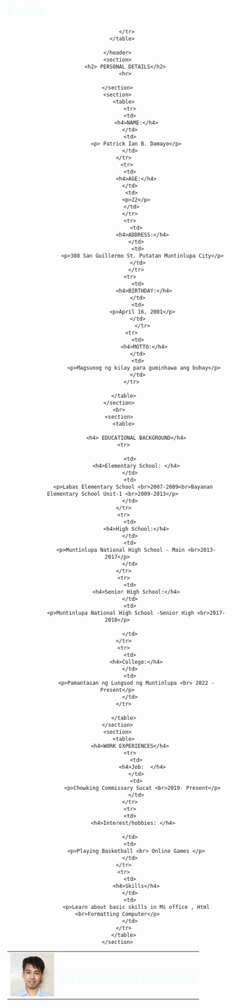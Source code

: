 # Profile
<!DOCTYPE html>
<html lang="en">
<head>
    <meta charset="UTF-8">
    <meta name="viewport" content="width=device-width, initial-scale=1.0">
    <title>RESUME</title>
   <link href="mystyle.css" rel="stylesheet" type="text/css"/>
   <style>
    h4{
        color: aqua;
    
    }
    p{
        color:aquamarine
    }
    h1{
        color:azure
    }
    h2{
        color:aliceblue
    }

   </style>
</head>
<body>
    <header>
      <table>
          <tr>
            <td>
                <img src="me.jpg" alt="" width="100px"/>
            </td>
            <td> 
                <h1>PATRICK IAN DAMAYO</h1>
            </td>

          </tr>
       </table>
     
    </header>
    <section>
         <h2> PERSONAL DETAILS</h2>
         <hr>

    </section>
    <section>
        <table>
            <tr>
            <td>
                <h4>NAME:</h4>
            </td>
            <td>
                <p> Patrick Ian B. Damayo</p>
            </td>
        </tr>
          <tr>
            <td>
                <h4>AGE:</h4>
            </td>
             <td>
                <p>22</p>
             </td>
            </tr>
            <tr>
                <td>
                    <h4>ADDRESS:</h4>
                </td>
                 <td>
                    <p>308 San Guillermo St. Putatan Muntinlupa City</p>
                 </td>
                </tr>
            <tr>
                 <td>
                     <h4>BIRTHDAY:</h4>
                 </td>
                 <td>
                    <p>April 16, 2001</p>
                 </td>
                    </tr>
             <tr>
                 <td>
                     <h4>MOTTO:</h4>
                 </td>
                 <td>
                     <p>Magsunog ng kilay para guminhawa ang buhay</p>
                 </td>
             </tr>
            
        </table>
     </section>
     <br>
     <section>
        <table>
            
                <h4> EDUCATIONAL BACKGROUND</h4>
        <tr>

            <td>
                <h4>Elementary School: </h4>
            </td>
            <td>
              <p>Labas Elementary School <br>2007-2009<br>Bayanan Elementary School Unit-1 <br>2009-2013</p>   
            </td>
        </tr>
        <tr>
            <td>
                <h4>High School:</h4>
            </td>
            <td>
                <p>Muntinlupa National High School - Main <br>2013-2017</p>
            </td>
        </tr>
        <tr>
            <td>
                <h4>Senior High School:</h4>
            </td>
            <td>
                <p>Muntinlupa National High School -Senior High <br>2017-2018</p>

            </td>
        </tr>
        <tr>
            <td>
                <h4>College:</h4>
            </td>
            <td>
                <p>Pamantasan ng Lungsod ng Muntinlupa <br> 2022 - Present</p>
            </td>
        </tr>
     
        </table>
    </section>
    <section>
        <table>
            <h4>WORK EXPERIENCES</h4>
            <tr>
                <td>
                    <h4>Job:  </h4>
                </td>
                <td>
                    <p>Chowking Commissary Sucat <br>2019- Present</p>
                </td>
            </tr>
            <tr>
            <td>
              <h4>Interest/hobbies: </h4>
        
            </td>
            <td>
                <p>Playing Basketball <br> Online Games </p>
            </td>
        </tr>
        <tr>
            <td>
                <h4>Skills</h4>
            </td>
            <td>
                <p>Learn about basic skills in Ms office , Html <br>Formatting Computer</p>
            </td>
        </tr>
        </table>
    </section>

          

</body>
</html>
